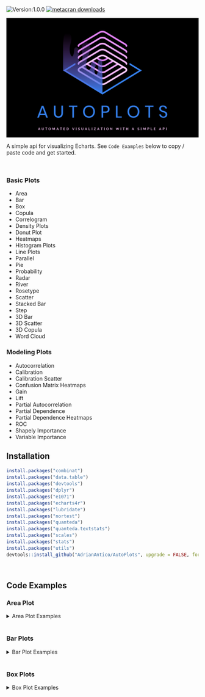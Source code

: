![Version:1.0.0](https://img.shields.io/static/v1?label=Version&message=1.0.0&color=blue&?style=plastic)
[![metacran downloads](https://cranlogs.r-pkg.org/badges/last-week/AutoPlots)](https://cran.r-project.org/package=AutoPlots)


<img src="https://raw.githubusercontent.com/AdrianAntico/AutoPlots/master/inst/Logo2.PNG" align="center" width="800" />

<br> 

A simple api for visualizing Echarts. See `Code Examples` below to copy / paste code and get started.

<br> 

### Basic Plots
- Area
- Bar
- Box
- Copula
- Correlogram
- Density Plots
- Donut Plot
- Heatmaps
- Histogram Plots
- Line Plots
- Parallel
- Pie
- Probability
- Radar
- River
- Rosetype
- Scatter
- Stacked Bar
- Step
- 3D Bar
- 3D Scatter
- 3D Copula
- Word Cloud

### Modeling Plots
- Autocorrelation
- Calibration
- Calibration Scatter
- Confusion Matrix Heatmaps
- Gain
- Lift
- Partial Autocorrelation
- Partial Dependence
- Partial Dependence Heatmaps
- ROC
- Shapely Importance
- Variable Importance



## Installation

```r
install.packages("combinat")
install.packages("data.table")
install.packages("devtools")
install.packages("dplyr")
install.packages("e1071")
install.packages("echarts4r")
install.packages("lubridate")
install.packages("nortest")
install.packages("quanteda")
install.packages("quanteda.textstats")
install.packages("scales")
install.packages("stats")
install.packages("utils")
devtools::install_github("AdrianAntico/AutoPlots", upgrade = FALSE, force = TRUE)
```

<br>

## Code Examples


### Area Plot

<details><summary>Area Plot Examples</summary>

```r
# Create fake data
data <- AutoPlots::FakeDataGenerator(N = 1000)
data <- data[, .(
  IndepVar = mean(Independent_Variable8)
), by = c("DateTime")]

# Build plot
AutoPlots::Area(
  dt = data,
  XVar = "DateTime",
  YVar = "IndepVar",
  areaStyle.color = c("#80AAFF","#BDD5FF","#CFCFCF"),
  areaStyle.opacity = c(0.9,0.4,0.05),
  legend.show = FALSE)
```
<br>

<img src="https://raw.githubusercontent.com/AdrianAntico/AutoPlots/master/inst/AreaPlot.PNG" align="center" width="800" />

<br>

```r
# Create fake data
data <- AutoPlots::FakeDataGenerator(N = 1000)
data <- data[, .(
  IndepVar = mean(Independent_Variable8)
), by = c("DateTime", "Factor_1")]

# Build plot
ch <- as.character(sort(unique(data$Factor_1)))
plot_list <- lapply(ch, function(x) {
  plot_list[[gv]] <- AutoPlots::Area(
    dt = data[Factor_1 == x],
    XVar = "DateTime",
    YVar = "IndepVar",
    Height = "300px",
    title.text = paste0("Factor_1: ", x),
    areaStyle.color = c("#80AAFF","#BDD5FF","#CFCFCF"),
    areaStyle.opacity = c(0.9,0.4,0.05),
    legend.show = FALSE)
})

AutoPlots::display_plots_grid(
  plot_list,
  cols = 2
)

```

<br>

<img src="https://raw.githubusercontent.com/AdrianAntico/AutoPlots/master/inst/AreaPlot_ _grid.PNG" align="center" width="800" />

</details>

<br>


### Bar Plots

<details><summary>Bar Plot Examples</summary>

```r
# Create fake data
data <- AutoPlots::FakeDataGenerator(N = 1000)
data <- data[, .(
  IndepVar = mean(Independent_Variable8)
), by = c("DateTime")]

# Build plot
AutoPlots::Bar(
  dt = data,
  XVar = "DateTime",
  YVar = "IndepVar",
  backgroundStyle.color = c("#80AAFF","#BDD5FF","#CFCFCF"),
  backgroundStyle.opacity = c(0.9,0.4,0.05),
  legend.show = FALSE)
```

<br>

<img src="https://raw.githubusercontent.com/AdrianAntico/AutoPlots/master/inst/BarPlot.PNG" align="center" width="800" />

<br>

```r
# Create fake data
data <- AutoPlots::FakeDataGenerator(N = 1000)
data <- data[, .(
  IndepVar = mean(Independent_Variable8)
), by = c("DateTime", "Factor_1")]

# Build plot
ch <- as.character(sort(unique(data$Factor_1)))
plot_list <- lapply(ch, function(x) {
  plot_list[[gv]] <- AutoPlots::Bar(
    dt = data[Factor_1 == x],
    XVar = "DateTime",
    YVar = "IndepVar",
    Height = "300px",
    title.text = paste0("Factor_1: ", x),
    backgroundStyle.color = c("#80AAFF","#BDD5FF","#CFCFCF"),
    backgroundStyle.opacity = c(0.9,0.4,0.05),
    legend.show = FALSE)
})

AutoPlots::display_plots_grid(
  plot_list,
  cols = 2
)

```

<br>

<img src="https://raw.githubusercontent.com/AdrianAntico/AutoPlots/master/inst/BarPlot_grid.PNG" align="center" width="800" />

<br>


</details>

<br>


### Box Plots

<details><summary>Box Plot Examples</summary>

```r
# Create fake data
data <- AutoPlots::FakeDataGenerator(N = 1000)
data[1, Independent_Variable8 := 0.6]
data[2, Independent_Variable8 := 0.7]
data[3, Independent_Variable8 := 0.8]
data[4, Independent_Variable8 := 0.9]

# Build plot
AutoPlots::Box(
  dt = data,
  XVar = "Factor_1",
  YVar = "Independent_Variable8",
  yAxis.title = "IndepVar",
  itemStyle.color = c("red","#BDD5FF","blue"),
  itemStyle.opacity = c(0.9,0.4,0.05),
  legend.show = FALSE)
```

<br>

<img src="https://raw.githubusercontent.com/AdrianAntico/AutoPlots/master/inst/BoxPlot.PNG" align="center" width="800" />

<br>

```r
# Create fake data
data <- AutoPlots::FakeDataGenerator(N = 1000)
data[1, Independent_Variable8 := 0.6]
data[2, Independent_Variable8 := 0.7]
data[3, Independent_Variable8 := 0.8]
data[4, Independent_Variable8 := 0.9]

# Build plot
ch <- c("Factor_1", "Factor_2")
plot_list <- lapply(ch, function(x) {
  AutoPlots::Box(
    dt = data,
    XVar = x,
    YVar = "Independent_Variable8",
    Height = "300px",
    title.text = paste0("Factor_1: ", x),
    itemStyle.color = c("red","#BDD5FF","blue"),
    itemStyle.opacity = c(0.9,0.4,0.05),
    legend.show = FALSE)
})

AutoPlots::display_plots_grid(
  plot_list,
  cols = 1
)

```

<br>

<img src="https://raw.githubusercontent.com/AdrianAntico/AutoPlots/master/inst/BoxPlot_grid.PNG" align="center" width="800" />

<br>


</details>

<br>
